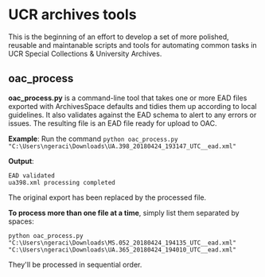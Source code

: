 # UCR archives tools

This is the beginning of an effort to develop a set of more polished, reusable and maintanable scripts and tools for automating common tasks in UCR Special Collections & University Archives.
## oac_process
**oac_process.py** is a command-line tool that takes one or more EAD files exported with ArchivesSpace defaults and tidies them up according to local guidelines. It also validates against the EAD schema to alert to any errors or issues. The resulting file is an EAD file ready for upload to OAC.

**Example**:
Run the command `python oac_process.py "C:\Users\ngeraci\Downloads\UA.398_20180424_193147_UTC__ead.xml"` 

**Output**: 
````
EAD validated
ua398.xml processing completed
````
The original export has been replaced by the processed file.

**To process more than one file at a time**, simply list them separated by spaces:

`python oac_process.py "C:\Users\ngeraci\Downloads\MS.052_20180424_194135_UTC__ead.xml" "C:\Users\ngeraci\Downloads\UA.365_20180424_194010_UTC__ead.xml"`

They'll be processed in sequential order.

